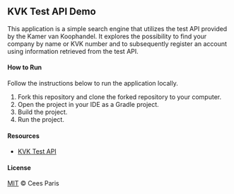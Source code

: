 ## KVK Test API Demo

This application is a simple search engine that utilizes the test API provided by the Kamer van Koophandel. It explores the possibility to find your company by name or KVK number and to subsequently register an account using information retrieved from the test API.    
#### How to Run
Follow the instructions below to run the application locally. 
1. Fork this repository and clone the forked repository to your computer. 
2. Open the project in your IDE as a Gradle project. 
3. Build the project. 
4. Run the project. 

#### Resources
- [KVK Test API](https://developers.kvk.nl/support/oas-swagger)


#### License
[MIT](LICENSE.txt) © Cees Paris
